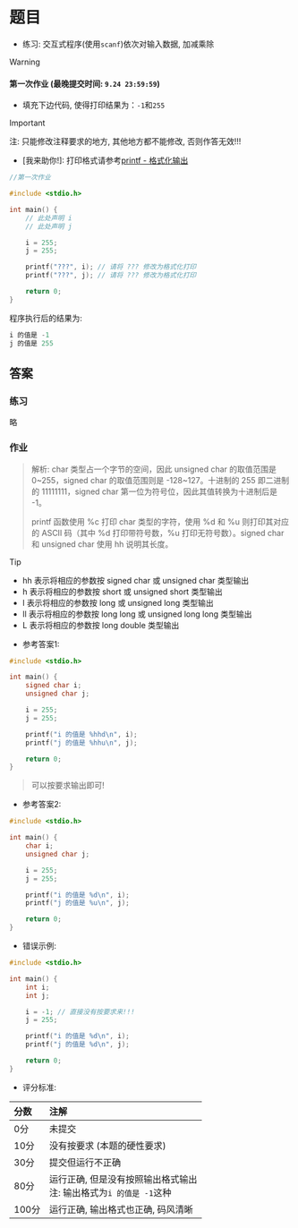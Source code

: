 # 题目

- 练习: 交互式程序(使用`scanf`)依次对输入数据, 加减乘除

> [!WARNING]
> #### 第一次作业 (最晚提交时间: `9.24 23:59:59`)

- 填充下边代码, 使得打印结果为：`-1`和`255` 

> [!IMPORTANT]
> 注: 只能修改注释要求的地方, 其他地方都不能修改, 否则作答无效!!!

- [我来助你!]: 打印格式请参考[printf - 格式化输出](https://fishc.com.cn/thread-66471-1-1.html)

```C
//第一次作业

#include <stdio.h>

int main() {
    // 此处声明 i
    // 此处声明 j

    i = 255;
    j = 255;

    printf("???", i); // 请将 ??? 修改为格式化打印
    printf("???", j); // 请将 ??? 修改为格式化打印

    return 0;
}
```

程序执行后的结果为:
```C
i 的值是 -1
j 的值是 255
```

## 答案

### 练习
略

### 作业

> 解析:
> char 类型占一个字节的空间，因此 unsigned char 的取值范围是 0~255，signed char 的取值范围则是 -128~127。十进制的 255 即二进制的 11111111，signed char 第一位为符号位，因此其值转换为十进制后是 -1。
>
> printf 函数使用 %c 打印 char 类型的字符，使用 %d 和 %u 则打印其对应的 ASCII 码（其中 %d 打印带符号数，%u 打印无符号数）。signed char 和 unsigned char 使用 hh 说明其长度。

> [!TIP]
> - hh 表示将相应的参数按 signed char 或 unsigned char 类型输出
> - h 表示将相应的参数按 short 或 unsigned short 类型输出
> - l 表示将相应的参数按 long 或 unsigned long 类型输出
> - ll 表示将相应的参数按 long long 或 unsigned long long 类型输出
> - L 表示将相应的参数按 long double 类型输出

- 参考答案1:
```C
#include <stdio.h>

int main() {
    signed char i;
    unsigned char j;

    i = 255;
    j = 255;

    printf("i 的值是 %hhd\n", i);
    printf("j 的值是 %hhu\n", j);

    return 0;
}
```

> 可以按要求输出即可!

- 参考答案2:
```C
#include <stdio.h>

int main() {
    char i;
    unsigned char j;

    i = 255;
    j = 255;

    printf("i 的值是 %d\n", i);
    printf("j 的值是 %u\n", j);

    return 0;
}
```

- 错误示例:

```C
#include <stdio.h>

int main() {
    int i;
    int j;

    i = -1; // 直接没有按要求来!!!
    j = 255;

    printf("i 的值是 %d\n", i);
    printf("j 的值是 %d\n", j);

    return 0;
}
```

- 评分标准:

|分数|注解|
|:-|:-|
|0分|未提交|
|10分|没有按要求 (本题的硬性要求)|
|30分|提交但运行不正确|
|80分|运行正确, 但是没有按照输出格式输出<br>注: 输出格式为`i 的值是 -1`这种|
|100分|运行正确, 输出格式也正确, 码风清晰|